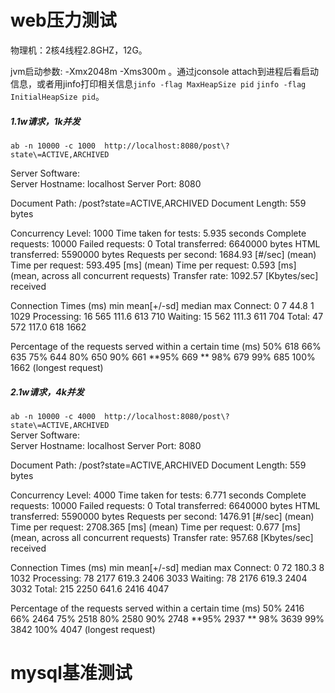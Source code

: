 # web压力测试

物理机：2核4线程2.8GHZ，12G。

jvm启动参数: -Xmx2048m -Xms300m 。通过jconsole attach到进程后看启动信息，或者用jinfo打印相关信息`jinfo -flag MaxHeapSize pid` `jinfo -flag InitialHeapSize pid`。

##### 1.1w请求，1k并发

`ab -n 10000 -c 1000  http://localhost:8080/post\?state\=ACTIVE,ARCHIVED`

Server Software:        
Server Hostname:        localhost
Server Port:            8080

Document Path:          /post?state=ACTIVE,ARCHIVED
Document Length:        559 bytes

Concurrency Level:      1000
Time taken for tests:   5.935 seconds
Complete requests:      10000
Failed requests:        0
Total transferred:      6640000 bytes
HTML transferred:       5590000 bytes
Requests per second:    1684.93 [#/sec] (mean)
Time per request:       593.495 [ms] (mean)
Time per request:       0.593 [ms] (mean, across all concurrent requests)
Transfer rate:          1092.57 [Kbytes/sec] received

Connection Times (ms)
              min  mean[+/-sd] median   max
Connect:        0    7  44.8      1    1029
Processing:    16  565 111.6    613     710
Waiting:       15  562 111.3    611     704
Total:         47  572 117.0    618    1662

Percentage of the requests served within a certain time (ms)
  50%    618
  66%    635
  75%    644
  80%    650
  90%    661
  **95%    669
**  98%    679
  99%    685
 100%   1662 (longest request)

##### 2.1w请求，4k并发
`ab -n 10000 -c 4000  http://localhost:8080/post\?state\=ACTIVE,ARCHIVED`  
Server Software:        
Server Hostname:        localhost
Server Port:            8080

Document Path:          /post?state=ACTIVE,ARCHIVED
Document Length:        559 bytes

Concurrency Level:      4000
Time taken for tests:   6.771 seconds
Complete requests:      10000
Failed requests:        0
Total transferred:      6640000 bytes
HTML transferred:       5590000 bytes
Requests per second:    1476.91 [#/sec] (mean)
Time per request:       2708.365 [ms] (mean)
Time per request:       0.677 [ms] (mean, across all concurrent requests)
Transfer rate:          957.68 [Kbytes/sec] received

Connection Times (ms)
              min  mean[+/-sd] median   max
Connect:        0   72 180.3      8    1032
Processing:    78 2177 619.3   2406    3033
Waiting:       78 2176 619.3   2404    3032
Total:        215 2250 641.6   2416    4047

Percentage of the requests served within a certain time (ms)
  50%   2416
  66%   2464
  75%   2518
  80%   2580
  90%   2748
  **95%   2937
**  98%   3639
  99%   3842
 100%   4047 (longest request)

# mysql基准测试